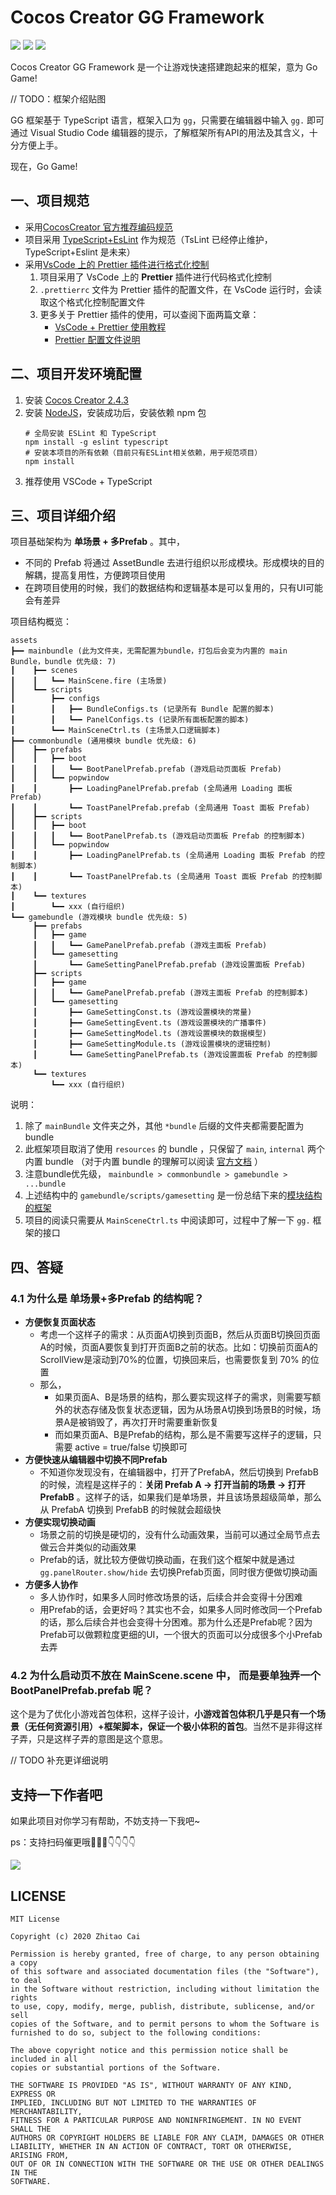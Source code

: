 # Cocos Creator GG Framework

[![](https://img.shields.io/badge/Release-0.1.0-orange.svg)](CHANGELOG.md)
[![](https://img.shields.io/badge/LICENSE-MIT-green.svg)](LICENSE)
[![](https://img.shields.io/badge/Support-Cocos%20Creator%202.4.3-green.svg)](http://www.cocos.com/creator)

Cocos Creator GG Framework 是一个让游戏快速搭建跑起来的框架，意为 Go Game! 

// TODO：框架介绍贴图

GG 框架基于 TypeScript 语言，框架入口为 `gg`，只需要在编辑器中输入 `gg.` 即可通过 Visual Studio Code 编辑器的提示，了解框架所有API的用法及其含义，十分方便上手。

现在，Go Game!

## 一、项目规范

- 采用[CocosCreator 官方推荐编码规范](http://docs.cocos.com/creator/manual/zh/scripting/reference/coding-standards.html?h=%E8%A7%84%E8%8C%83)
- 项目采用 [TypeScript+EsLint](https://github.com/typescript-eslint/typescript-eslint/blob/master/docs/getting-started/linting/README.md) 作为规范（TsLint 已经停止维护，TypeScript+Eslint 是未来）
- 采用[VsCode 上的 Prettier 插件进行格式化控制](https://juejin.im/post/5a791d566fb9a0634853400e)
    1. 项目采用了 VsCode 上的 **Prettier** 插件进行代码格式化控制
    2. `.prettierrc` 文件为 Prettier 插件的配置文件，在 VsCode 运行时，会读取这个格式化控制配置文件
    3. 更多关于 Prettier 插件的使用，可以查阅下面两篇文章：
        - [VsCode + Prettier 使用教程](https://juejin.im/post/5a791d566fb9a0634853400e)
        - [Prettier 配置文件说明](https://prettier.io/docs/en/configuration.html)

## 二、项目开发环境配置

1. 安装 [Cocos Creator 2.4.3](https://www.cocos.com/)
2. 安装 [NodeJS](https://nodejs.org/en/)，安装成功后，安装依赖 npm 包
   ```
   # 全局安装 ESLint 和 TypeScript
   npm install -g eslint typescript
   # 安装本项目的所有依赖（目前只有ESLint相关依赖，用于规范项目）
   npm install
   ```     
3. 推荐使用 VSCode + TypeScript

## 三、项目详细介绍

项目基础架构为 **单场景 + 多Prefab** 。其中，

* 不同的 Prefab 将通过 AssetBundle 去进行组织以形成模块。形成模块的目的解耦，提高复用性，方便跨项目使用
* 在跨项目使用的时候，我们的数据结构和逻辑基本是可以复用的，只有UI可能会有差异

项目结构概览：

```
assets
┣━━ mainbundle (此为文件夹，无需配置为bundle，打包后会变为内置的 main Bundle，bundle 优先级: 7)
┃    ┣━━ scenes
┃    ┃   ┗━━ MainScene.fire (主场景)
┃    ┗━━ scripts
┃        ┣━━ configs
┃        ┃   ┣━━ BundleConfigs.ts (记录所有 Bundle 配置的脚本)
┃        ┃   ┗━━ PanelConfigs.ts (记录所有面板配置的脚本)
┃        ┗━━ MainSceneCtrl.ts (主场景入口逻辑脚本)
┣━━ commonbundle (通用模块 bundle 优先级: 6)
┃    ┣━━ prefabs
┃    ┃   ┣━━ boot
┃    ┃   ┃   ┗━━ BootPanelPrefab.prefab (游戏启动页面板 Prefab)
┃    ┃   ┗━━ popwindow
┃    ┃       ┣━━ LoadingPanelPrefab.prefab (全局通用 Loading 面板 Prefab)
┃    ┃       ┗━━ ToastPanelPrefab.prefab (全局通用 Toast 面板 Prefab)
┃    ┣━━ scripts
┃    ┃   ┣━━ boot
┃    ┃   ┃   ┗━━ BootPanelPrefab.ts (游戏启动页面板 Prefab 的控制脚本)
┃    ┃   ┗━━ popwindow
┃    ┃       ┣━━ LoadingPanelPrefab.ts (全局通用 Loading 面板 Prefab 的控制脚本)
┃    ┃       ┗━━ ToastPanelPrefab.ts (全局通用 Toast 面板 Prefab 的控制脚本)
┃    ┗━━ textures
┃        ┗━━ xxx (自行组织)
┗━━ gamebundle (游戏模块 bundle 优先级: 5)
     ┣━━ prefabs
     ┃   ┣━━ game
     ┃   ┃   ┗━━ GamePanelPrefab.prefab (游戏主面板 Prefab)
     ┃   ┗━━ gamesetting
     ┃       ┗━━ GameSettingPanelPrefab.prefab (游戏设置面板 Prefab)
     ┣━━ scripts
     ┃   ┣━━ game
     ┃   ┃   ┗━━ GamePanelPrefab.prefab (游戏主面板 Prefab 的控制脚本)
     ┃   ┗━━ gamesetting
     ┃       ┣━━ GameSettingConst.ts (游戏设置模块的常量)
     ┃       ┣━━ GameSettingEvent.ts (游戏设置模块的广播事件)
     ┃       ┣━━ GameSettingModel.ts (游戏设置模块的数据模型)
     ┃       ┣━━ GameSettingModule.ts (游戏设置模块的逻辑控制)
     ┃       ┗━━ GameSettingPanelPrefab.ts (游戏设置面板 Prefab 的控制脚本)
     ┗━━ textures
         ┗━━ xxx (自行组织)
```

说明：

1. 除了 `mainBundle` 文件夹之外，其他 `*bundle` 后缀的文件夹都需要配置为 bundle
2. 此框架项目取消了使用 `resources` 的 bundle ，只保留了 `main`, `internal` 两个内置 bundle （对于内置 bundle 的理解可以阅读 [官方文档](http://docs.cocos.com/creator/manual/zh/asset-manager/bundle.html) ）
3. 注意bundle优先级， `mainbundle > commonbundle > gamebundle > ...bundle`
4. 上述结构中的 `gamebundle/scripts/gamesetting` 是一份总结下来的[模块结构的框架](模块结构说明.md)
5. 项目的阅读只需要从 `MainSceneCtrl.ts` 中阅读即可，过程中了解一下 `gg.` 框架的接口

## 四、答疑

### 4.1 为什么是 **单场景+多Prefab** 的结构呢？

* **方便恢复页面状态**
  * 考虑一个这样子的需求：从页面A切换到页面B，然后从页面B切换回页面A的时候，页面A要恢复到打开页面B之前的状态。比如：切换前页面A的ScrollView是滚动到70%的位置，切换回来后，也需要恢复到 70% 的位置
  * 那么，
    * 如果页面A、B是场景的结构，那么要实现这样子的需求，则需要写额外的状态存储及恢复状态逻辑，因为从场景A切换到场景B的时候，场景A是被销毁了，再次打开时需要重新恢复
    * 而如果页面A、B是Prefab的结构，那么是不需要写这样子的逻辑，只需要 active = true/false 切换即可
* **方便快速从编辑器中切换不同Prefab**
  * 不知道你发现没有，在编辑器中，打开了PrefabA，然后切换到 PrefabB 的时候，流程是这样子的：**关闭 Prefab A -> 打开当前的场景 -> 打开 PrefabB** 。这样子的话，如果我们是单场景，并且该场景超级简单，那么从 PrefabA 切换到 PrefabB 的时候就会超级快
* **方便实现切换动画**
  * 场景之前的切换是硬切的，没有什么动画效果，当前可以通过全局节点去做云合并类似的动画效果
  * Prefab的话，就比较方便做切换动画，在我们这个框架中就是通过 ``gg.panelRouter.show/hide`` 去切换Prefab页面，同时很方便做切换动画
* **方便多人协作**
  * 多人协作时，如果多人同时修改场景的话，后续合并会变得十分困难
  * 用Prefab的话，会更好吗？其实也不会，如果多人同时修改同一个Prefab的话，那么后续合并也会变得十分困难。那为什么还是Prefab呢？因为Prefab可以做颗粒度更细的UI，一个很大的页面可以分成很多个小Prefab去弄

### 4.2 为什么启动页不放在 MainScene.scene 中， 而是要单独弄一个 BootPanelPrefab.prefab 呢？

这个是为了优化小游戏首包体积，这样子设计，**小游戏首包体积几乎是只有一个场景（无任何资源引用）+框架脚本，保证一个极小体积的首包**。当然不是非得这样子弄，只是这样子弄的意图是这个意思。

// TODO 补充更详细说明

## 支持一下作者吧

如果此项目对你学习有帮助，不妨支持一下我吧~

ps：支持扫码催更哦🤣🤣🤣👇👇👇👇

![](static/Pay.png)

## LICENSE

    MIT License

    Copyright (c) 2020 Zhitao Cai

    Permission is hereby granted, free of charge, to any person obtaining a copy
    of this software and associated documentation files (the "Software"), to deal
    in the Software without restriction, including without limitation the rights
    to use, copy, modify, merge, publish, distribute, sublicense, and/or sell
    copies of the Software, and to permit persons to whom the Software is
    furnished to do so, subject to the following conditions:

    The above copyright notice and this permission notice shall be included in all
    copies or substantial portions of the Software.

    THE SOFTWARE IS PROVIDED "AS IS", WITHOUT WARRANTY OF ANY KIND, EXPRESS OR
    IMPLIED, INCLUDING BUT NOT LIMITED TO THE WARRANTIES OF MERCHANTABILITY,
    FITNESS FOR A PARTICULAR PURPOSE AND NONINFRINGEMENT. IN NO EVENT SHALL THE
    AUTHORS OR COPYRIGHT HOLDERS BE LIABLE FOR ANY CLAIM, DAMAGES OR OTHER
    LIABILITY, WHETHER IN AN ACTION OF CONTRACT, TORT OR OTHERWISE, ARISING FROM,
    OUT OF OR IN CONNECTION WITH THE SOFTWARE OR THE USE OR OTHER DEALINGS IN THE
    SOFTWARE.



